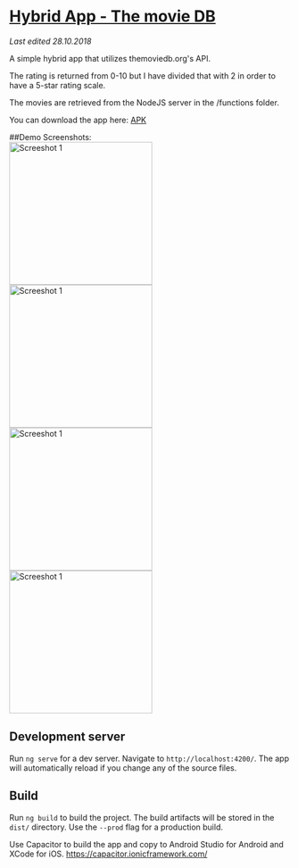 # [Hybrid App - The movie DB](https://github.com/y-nut/themoviedb-hybrid-app)
_Last edited 28.10.2018_

A simple hybrid app that utilizes themoviedb.org's API. 

The rating is returned from 0-10 but I have divided that with 2 in order to have a 5-star rating scale.

The movies are retrieved from the NodeJS server in the /functions folder.

You can download the app here:
<a target="_blank" href="https://drive.google.com/file/d/1kfnoVdzYRD1EDjVNQN-WYPuGtGyT4yCc/view?usp=sharing">APK</a>

##Demo
Screenshots: 
<br>
<img src="https://image.ibb.co/ibxcLq/Screenshot-20181028-162919.png" width="auto" height="256" title="Screeshot 1">
<img src="https://image.ibb.co/byUP0q/Screenshot-20181028-162903.png" width="auto" height="256" title="Screeshot 1">
<img src="https://image.ibb.co/mmwiQq/8-A45-F842-D9-F6-479-E-8-E08-F3-C565-B9-C5-F0.jpg" width="auto" height="256" title="Screeshot 1">
<img src="https://image.ibb.co/bunUyA/E4117407-70-B9-4-DAE-99-E2-5390-DDEAB80-D.jpg" width="auto" height="256" title="Screeshot 1">



## Development server

Run `ng serve` for a dev server. Navigate to `http://localhost:4200/`. The app will automatically reload if you change any of the source files.


## Build

Run `ng build` to build the project. The build artifacts will be stored in the `dist/` directory. Use the `--prod` flag for a production build.

Use Capacitor to build the app and copy to Android Studio for Android and XCode for iOS.
<https://capacitor.ionicframework.com/>
